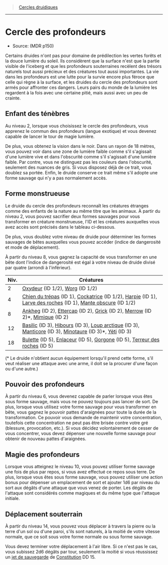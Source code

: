 
<!--Items-->

> <!--ParentNameLink-->[Cercles druidiques](druid_hd.md#cercles-druidiques)<!--/ParentNameLink-->

---

# <!--Name-->Cercle des profondeurs<!--/Name-->

- Source: <!--Source-->(MDR p150)<!--/Source-->

Certains druides n'ont pas pour domaine de prédilection les vertes forêts et la douce lumière du soleil. Ils considèrent que la surface n'est que la partie visible de l'iceberg et que les profondeurs souterraines recèlent des trésors naturels tout aussi précieux et des créatures tout aussi importantes. La vie dans les profondeurs est une lutte pour la survie encore plus féroce que celle qui règne à la surface, et les druides du cercle des profondeurs sont armés pour affronter ces dangers. Leurs pairs du monde de la lumière les regardent à la fois avec une certaine pitié, mais aussi avec un peu de crainte.

<!--Generic-->

## <!--Name-->Enfant des ténèbres<!--/Name-->

Au niveau 2, lorsque vous choisissez le cercle des profondeurs, vous apprenez le commun des profondeurs (langue exotique) et vous devenez capable de lancer le tour de magie lumière.

De plus, vous obtenez la vision dans le noir. Dans un rayon de 18 mètres, vous pouvez voir dans une zone de lumière faible comme s'il s'agissait d'une lumière vive et dans l'obscurité comme s'il s'agissait d'une lumière faible. Par contre, vous ne distinguez pas les couleurs dans l'obscurité, seulement des nuances de gris. Si vous disposez déjà de ce trait, vous doublez sa portée. Enfin, le druide conserve ce trait même s'il adopte une forme sauvage qui n'y a pas normalement accès.

<!--/Generic-->

<!--Generic-->

## <!--Name-->Forme monstrueuse<!--/Name-->

Le druide du cercle des profondeurs reconnaît les créatures étranges comme des enfants de la nature au même titre que les animaux. À partir du niveau 2, vous pouvez sacrifier deux formes sauvages pour vous transformer en créature monstrueuse, l'ID et les créatures auxquelles vous avez accès sont précisés dans le tableau ci-dessous.

De plus, vous doublez votre niveau de druide pour déterminer les formes sauvages de bêtes auxquelles vous pouvez accéder (indice de dangerosité et mode de déplacement).

À partir du niveau 8, vous gagnez la capacité de vous transformer en une bête dont l'indice de dangerosité est égal à votre niveau de druide divisé par quatre (arrondi à l'inférieur).

|Niv.|Créatures|
|---|---|
|2|[Oxydeur] (ID 1/2), [Worg] (ID 1/2)|
|4|[Chien du trépas] (ID 1), [Cockatrice] (ID 1/2), [Harpie] (ID 1), [Larve des roches] (ID 1), [Mante obscure] (ID 1/2)|
|8|[Ankheg] (ID 2), [Ettercap] (ID 2), [Grick] (ID 2), [Merrow] (ID 2)*, [Mimique] (ID 2)|
|12|[Basilic] (ID 3), [Hibours] (ID 3), [Loup arctique] (ID 3), [Manticore] (ID 3), [Minotaure] (ID 3)*, [Yéti] (ID 3)|
|18|[Bulette] (ID 5), [Enlaceur] (ID 5), [Gorgone] (ID 5), [Terreur des roches] (ID 5)|

  
(* Le druide n'obtient aucun équipement lorsqu'il prend cette forme, s'il veut réaliser une attaque avec une arme, il doit se la procurer d'une façon ou d'une autre.)


<!--/Generic-->

<!--Generic-->

## <!--Name-->Pouvoir des profondeurs<!--/Name-->

À partir du niveau 6, vous devenez capable de parler lorsque vous êtes sous forme sauvage, mais vous ne pouvez toujours pas lancer de sort. De plus, lorsque vous utilisez votre forme sauvage pour vous transformer en bête, vous gagnez le pouvoir pattes d'araignées pour toute la durée de la transformation. Ce pouvoir vous demande de maintenir votre concentration, toutefois cette concentration ne peut pas être brisée contre votre gré (blessure, provocation, etc.). Si vous décidez volontairement de cesser de vous concentrer, vous devez dépenser une nouvelle forme sauvage pour obtenir de nouveau pattes d'araignées.

<!--/Generic-->

<!--Generic-->

## <!--Name-->Magie des profondeurs<!--/Name-->

Lorsque vous atteignez le niveau 10, vous pouvez utiliser forme sauvage une fois de plus par repos, si vous avez effectué ce repos sous terre. De plus, lorsque vous êtes sous forme sauvage, vous pouvez utiliser une action bonus pour dépenser un emplacement de sort et ajouter 1d6 par niveau du sort aux dégâts d'une attaque que vous venez de porter. Les dégâts de l'attaque sont considérés comme magiques et du même type que l'attaque initiale.

<!--/Generic-->

<!--Generic-->

## <!--Name-->Déplacement souterrain<!--/Name-->

À partir du niveau 14, vous pouvez vous déplacer à travers la pierre ou la terre d'un sol ou d'une paroi, s'ils sont naturels, à la moitié de votre vitesse normale, que ce soit sous votre forme normale ou sous forme sauvage.

Vous devez terminer votre déplacement à l'air libre. Si ce n'est pas le cas, vous subissez 2d6 dégâts par tour, seulement la moitié si vous réussissez un [jet de sauvegarde] de [Constitution] DD 15.

<!--/Generic-->

<!--/Items-->


[Oxydeur]: monsters_hd.md#oxydeur
[Worg]: monsters_hd.md#worg
[Chien du trépas]: monsters_hd.md#chien-du-trépas
[Cockatrice]: monsters_hd.md#cockatrice
[Harpie]: monsters_hd.md#harpie
[Larve des roches]: monsters_hd.md#larve-des-roches
[Mante obscure]: monsters_hd.md#mante-obscure
[Ankheg]: monsters_hd.md#ankheg
[Ettercap]: monsters_hd.md#ettercap
[Grick]: monsters_hd.md#grick
[Merrow]: monsters_hd.md#merrow
[Mimique]: monsters_hd.md#mimique
[Basilic]: monsters_hd.md#basilic
[Hibours]: monsters_hd.md#hibours
[Loup arctique]: monsters_hd.md#loup-arctique
[Manticore]: monsters_hd.md#manticore
[Minotaure]: monsters_hd.md#minotaure
[Yéti]: monsters_hd.md#yéti
[Bulette]: monsters_hd.md#bulette
[Enlaceur]: monsters_hd.md#enlaceur
[Gorgone]: monsters_hd.md#gorgone
[Terreur des roches]: monsters_hd.md#terreur-des-roches


[Force]: abilities_strength_hd.md
[Dextérité]: abilities_dexterity_hd.md
[Constitution]: abilities_constitution_hd.md
[Intelligence]: abilities_intelligence_hd.md
[Sagesse]: abilities_wisdom_hd.md
[Charisme]: abilities_charisma_hd.md

[jet de sauvegarde]: abilities_hd.md#jets-de-sauvegarde





